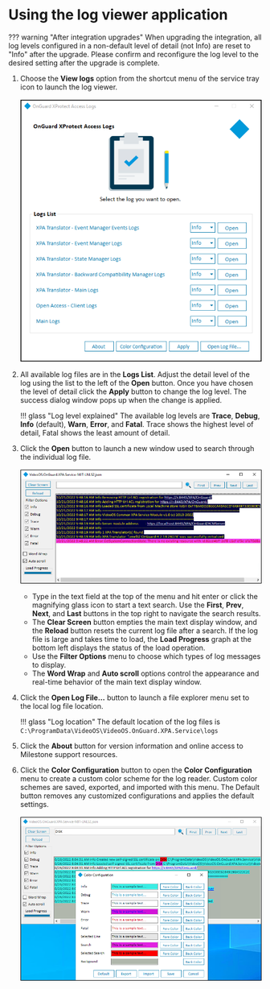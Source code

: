 # Using the log viewer application

??? warning "After integration upgrades"
    When upgrading the integration, all log levels configured in a non-default level of detail (not Info) are reset to "Info" after the upgrade. Please confirm and reconfigure the log level to the desired setting after the upgrade is complete.

1. Choose the **View logs** option from the shortcut menu of the service tray icon to launch the log viewer.</br>
    </br>
    ![LogMenu](img/CXAL.LogGui.png)
2. All available log files are in the **Logs List**. Adjust the detail level of the log using the list to the left of the **Open** button. Once you have chosen the level of detail click the **Apply** button to change the log level. The success dialog window pops up when the change is applied.</br>

    !!! glass "Log level explained"
        The available log levels are **Trace**, **Debug**, **Info** (default), **Warn**, **Error**, and **Fatal**. Trace shows the highest level of detail, Fatal shows the least amount of detail.

3. Click the **Open** button to launch a new window used to search through the individual log file.</br>
    </br>
    ![LogFileGUI](img/LogReaderGUI.png)
    + Type in the text field at the top of the menu and hit enter or click the magnifying glass icon to start a text search. Use the **First**, **Prev**, **Next**, and **Last** buttons in the top right to navigate the search results.
    + The **Clear Screen** button empties the main text display window, and the **Reload** button resets the current log file after a search. If the log file is large and takes time to load, the **Load Progress** graph at the bottom left displays the status of the load operation.
    + Use the **Filter Options** menu to choose which types of log messages to display.
    + The **Word Wrap** and **Auto scroll** options control the appearance and real-time behavior of the main text display window.
4. Click the **Open Log File...** button to launch a file explorer menu set to the local log file location.</br>
    
    !!! glass "Log location"
        The default location of the log files is ```C:\ProgramData\VideoOS\VideoOS.OnGuard.XPA.Service\logs```

5. Click the **About** button for version information and online access to Milestone support resources.
6. Click the **Color Configuration** button to open the **Color Configuration** menu to create a custom color scheme for the log reader. Custom color schemes are saved, exported, and imported with this menu. The Default button removes any customized configurations and applies the default settings.</br>
    </br>
    ![LogColors](img/CXAL_LogColor.png)